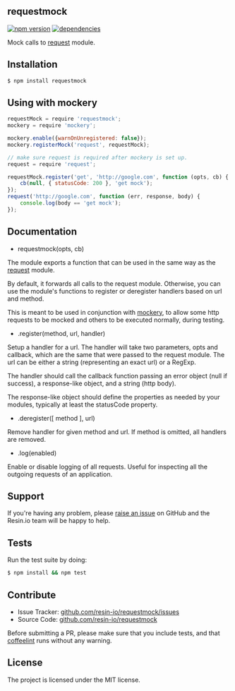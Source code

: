 requestmock
-----------

[![npm version](https://badge.fury.io/js/requestmock.svg)](http://npmjs.org/package/requestmock)
[![dependencies](https://david-dm.org/resin-io/requestmock.png)](https://david-dm.org/resin-io/requestmock.png)

Mock calls to [request](https://www.npmjs.com/package/request) module.

Installation
------------

```sh
$ npm install requestmock
```

Using with mockery
------------------

```js
requestMock = require 'requestmock';
mockery = require 'mockery';

mockery.enable({warnOnUnregistered: false});
mockery.registerMock('request', requestMock);

// make sure request is required after mockery is set up.
request = require 'request';

requestMock.register('get', 'http://google.com', function (opts, cb) {
	cb(null, { statusCode: 200 }, 'get mock');
});
request('http://google.com', function (err, response, body) {
	console.log(body == 'get mock');
});
```

Documentation
-------------

* requestmock(opts, cb)

The module exports a function that can be used in the same way as the [request](http://github.com/request/request) module.

By default, it forwards all calls to the request module. Otherwise, you can use the module's functions to register or deregister handlers
based on url and method.

This is meant to be used in conjunction with [mockery](https://www.npmjs.com/package/mockery), to allow some http requests to be mocked
and others to be executed normally, during testing.

* .register(method, url, handler)

Setup a handler for a url. The handler will take two parameters, opts and callback, which are the same that were passed to the request module. The url can be either a string (representing an exact url) or a RegExp.

The handler should call the callback function passing an error object (null if success), a response-like object, and a string (http body).

The response-like object should define the properties as needed by your modules, typically at least the statusCode property.

* .deregister([ method ], url)

Remove handler for given method and url. If method is omitted, all handlers are removed.

* .log(enabled)

Enable or disable logging of all requests. Useful for inspecting all the outgoing requests of an application.

Support
-------

If you're having any problem, please [raise an issue](https://github.com/resin-io/requestmock/issues/new) on GitHub and the Resin.io team will be happy to help.

Tests
-----

Run the test suite by doing:

```sh
$ npm install && npm test
```

Contribute
----------

- Issue Tracker: [github.com/resin-io/requestmock/issues](https://github.com/resin-io/requestmock/issues)
- Source Code: [github.com/resin-io/requestmock](https://github.com/resin-io/requestmock)

Before submitting a PR, please make sure that you include tests, and that [coffeelint](http://www.coffeelint.org/) runs without any warning.

License
-------

The project is licensed under the MIT license.
